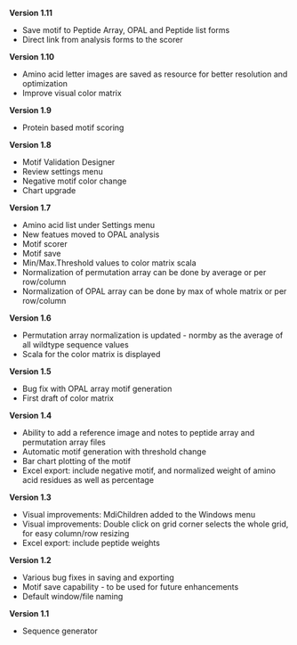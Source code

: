 __Version 1.11__
* Save motif to Peptide Array, OPAL and Peptide list forms
* Direct link from analysis forms to the scorer

__Version 1.10__
* Amino acid letter images are saved as resource for better resolution and optimization
* Improve visual color matrix

__Version 1.9__
* Protein based motif scoring

__Version 1.8__
* Motif Validation Designer
* Review settings menu
* Negative motif color change
* Chart upgrade

__Version 1.7__
* Amino acid list under Settings menu
* New featues moved to OPAL analysis
* Motif scorer
* Motif save
* Min/Max.Threshold values to color matrix scala
* Normalization of permutation array can be done by average or per row/column
* Normalization of OPAL array can be done by max of whole matrix or per row/column

__Version 1.6__
* Permutation array normalization is updated - normby as the average of all wildtype sequence values
* Scala for the color matrix is displayed

__Version 1.5__
* Bug fix with OPAL array motif generation
* First draft of color matrix

__Version 1.4__
* Ability to add a reference image and notes to peptide array and permutation array files
* Automatic motif generation with threshold change
* Bar chart plotting of the motif
* Excel export: include negative motif, and normalized weight of amino acid residues as well as percentage

__Version 1.3__
* Visual improvements: MdiChildren added to the Windows menu
* Visual improvements: Double click on grid corner selects the whole grid, for easy column/row resizing
* Excel export: include peptide weights

__Version 1.2__
* Various bug fixes in saving and exporting
* Motif save capability - to be used for future enhancements
* Default window/file naming

__Version 1.1__
* Sequence generator
 